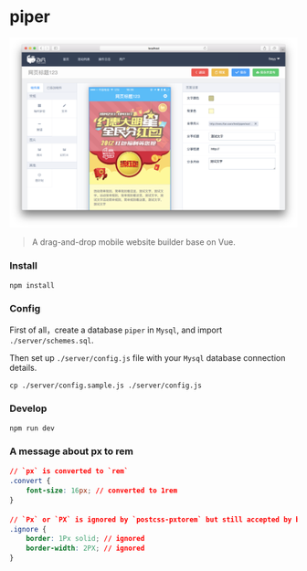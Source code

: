 # piper

<p align="center">
  <img src="screen.png" width="700px">
</p>

> A drag-and-drop mobile website builder base on Vue.

### Install

```shell
npm install
```

### Config

First of all，create a database `piper` in `Mysql`, and import `./server/schemes.sql`.

Then set up `./server/config.js` file with your `Mysql` database connection details.

```shell
cp ./server/config.sample.js ./server/config.js
```

### Develop

```shell
npm run dev
```

### A message about px to rem

```css
// `px` is converted to `rem`
.convert {
    font-size: 16px; // converted to 1rem
}

// `Px` or `PX` is ignored by `postcss-pxtorem` but still accepted by browsers
.ignore {
    border: 1Px solid; // ignored
    border-width: 2PX; // ignored
}
```
